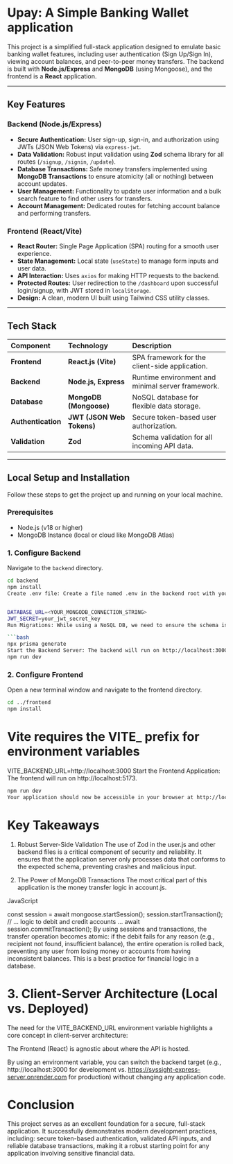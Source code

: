 # Upay: A Simple Banking Wallet application 

This project is a simplified full-stack application designed to emulate basic banking wallet features, including user authentication (Sign Up/Sign In), viewing account balances, and peer-to-peer
money transfers. The backend is built with **Node.js/Express** and **MongoDB** (using Mongoose), and the frontend is a **React** application.

---

## Key Features

### Backend (Node.js/Express)
* **Secure Authentication:** User sign-up, sign-in, and authorization using JWTs (JSON Web Tokens) via `express-jwt`.
* **Data Validation:** Robust input validation using **Zod** schema library for all routes (`/signup`, `/signin`, `/update`).
* **Database Transactions:** Safe money transfers implemented using **MongoDB Transactions** to ensure atomicity (all or nothing) between account updates.
* **User Management:** Functionality to update user information and a bulk search feature to find other users for transfers.
* **Account Management:** Dedicated routes for fetching account balance and performing transfers.

### Frontend (React/Vite)
* **React Router:** Single Page Application (SPA) routing for a smooth user experience.
* **State Management:** Local state (`useState`) to manage form inputs and user data.
* **API Interaction:** Uses `axios` for making HTTP requests to the backend.
* **Protected Routes:** User redirection to the `/dashboard` upon successful login/signup, with JWT stored in `localStorage`.
* **Design:** A clean, modern UI built using Tailwind CSS utility classes.

---

## Tech Stack

| Component | Technology | Description |
| :--- | :--- | :--- |
| **Frontend** | **React.js (Vite)** | SPA framework for the client-side application. |
| **Backend** | **Node.js, Express** | Runtime environment and minimal server framework. |
| **Database** | **MongoDB (Mongoose)** | NoSQL database for flexible data storage. |
| **Authentication** | **JWT (JSON Web Tokens)** | Secure token-based user authorization. |
| **Validation** | **Zod** | Schema validation for all incoming API data. |

---

## Local Setup and Installation

Follow these steps to get the project up and running on your local machine.

### Prerequisites

* Node.js (v18 or higher)
* MongoDB Instance (local or cloud like MongoDB Atlas)

### 1. Configure Backend

Navigate to the `backend` directory.

```bash
cd backend
npm install
Create .env file: Create a file named .env in the backend root with your MongoDB connection string and a JWT secret.


DATABASE_URL=<YOUR_MONGODB_CONNECTION_STRING>
JWT_SECRET=your_jwt_secret_key
Run Migrations: While using a NoSQL DB, we need to ensure the schema is correct.

```bash
npx prisma generate
Start the Backend Server: The backend will run on http://localhost:3000.
npm run dev
```

### 2. Configure Frontend
Open a new terminal window and navigate to the frontend directory.

```bash
cd ../frontend
npm install
```

# Vite requires the VITE_ prefix for environment variables
VITE_BACKEND_URL=http://localhost:3000
Start the Frontend Application: The frontend will run on http://localhost:5173.

```bash
npm run dev
Your application should now be accessible in your browser at http://localhost:5173.
```

# Key Takeaways
1. Robust Server-Side Validation
The use of Zod in the user.js and other backend files is a critical component of security and reliability. It ensures that the application server only processes data that conforms to the expected schema, preventing crashes and malicious input.

2. The Power of MongoDB Transactions
The most critical part of this application is the money transfer logic in account.js.

JavaScript

const session = await mongoose.startSession();
session.startTransaction();
// ... logic to debit and credit accounts ...
await session.commitTransaction();
By using sessions and transactions, the transfer operation becomes atomic: if the debit fails for any reason (e.g., recipient not found, insufficient balance), the entire operation is 
rolled back, preventing any user from losing money or accounts from having inconsistent balances. This is a best practice for financial logic in a database.

# 3. Client-Server Architecture (Local vs. Deployed)
The need for the VITE_BACKEND_URL environment variable highlights a core concept in client-server architecture:

The Frontend (React) is agnostic about where the API is hosted.

By using an environment variable, you can switch the backend target (e.g., http://localhost:3000 for development vs. https://syssight-express-server.onrender.com for production) without 
changing any application code.

# Conclusion
This project serves as an excellent foundation for a secure, full-stack application. It successfully demonstrates modern development practices, including: secure token-based 
authentication, validated API inputs, and reliable database transactions, making it a robust starting point for any application involving sensitive financial data.
